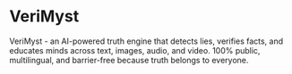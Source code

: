 # VeriMyst
VeriMyst - an AI-powered truth engine that detects lies, verifies facts, and educates minds across text, images, audio, and video. 100% public, multilingual, and barrier-free because truth belongs to everyone.
